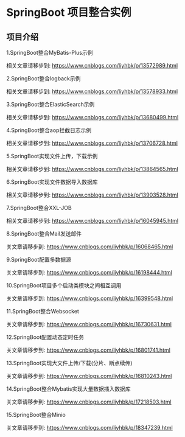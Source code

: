 # SpringBoot 项目整合实例

## 项目介绍

1.SpringBoot整合MyBatis-Plus示例

  相关文章请移步到: https://www.cnblogs.com/liyhbk/p/13572989.html

2.SpringBoot整合logback示例

  相关文章请移步到: https://www.cnblogs.com/liyhbk/p/13578933.html
  
3.SpringBoot整合ElasticSearch示例

  相关文章请移步到: https://www.cnblogs.com/liyhbk/p/13680499.html
  
4.SpringBoot整合aop拦截日志示例
 
   相关文章请移步到: https://www.cnblogs.com/liyhbk/p/13706728.html
   
5.SpringBoot实现文件上传，下载示例

  相关文章请移步到: https://www.cnblogs.com/liyhbk/p/13864565.html
  
6.SpringBoot实现文件数据导入数据库
  
   相关文章请移步到: https://www.cnblogs.com/liyhbk/p/13903528.html  
   
7.SpringBoot整合XXL-JOB
  
   相关文章请移步到: https://www.cnblogs.com/liyhbk/p/16045945.html
 
8.SpringBoot整合Mail发送邮件
   
   关文章请移步到: https://www.cnblogs.com/liyhbk/p/16068465.html 
   
9.SpringBoot配置多数据源
   
   关文章请移步到: https://www.cnblogs.com/liyhbk/p/16198444.html
   
10.SpringBoot项目多个启动类模块之间相互调用
   
   关文章请移步到: https://www.cnblogs.com/liyhbk/p/16399548.html
   
11.SpringBoot整合Websocket
   
   关文章请移步到: https://www.cnblogs.com/liyhbk/p/16730631.html

12.SpringBoot配置动态定时任务
   
   关文章请移步到: https://www.cnblogs.com/liyhbk/p/16801741.html

13.SpringBoot实现大文件上传/下载(分片、断点续传)
   
   关文章请移步到: https://www.cnblogs.com/liyhbk/p/16810243.html

14.SpringBoot整合Mybatis实现大量数据插入数据库
   
   关文章请移步到: https://www.cnblogs.com/liyhbk/p/17218503.html

15.SpringBoot整合Minio
   
   关文章请移步到: https://www.cnblogs.com/liyhbk/p/18347239.html
